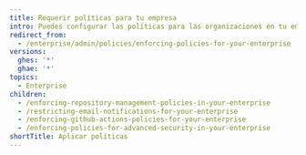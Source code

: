 ```yaml
---
title: Requerir políticas para tu empresa
intro: Puedes configurar las políticas para las organizaciones en tu empresa.
redirect_from:
  - /enterprise/admin/policies/enforcing-policies-for-your-enterprise
versions:
  ghes: '*'
  ghae: '*'
topics:
  - Enterprise
children:
  - /enforcing-repository-management-policies-in-your-enterprise
  - /restricting-email-notifications-for-your-enterprise
  - /enforcing-github-actions-policies-for-your-enterprise
  - /enforcing-policies-for-advanced-security-in-your-enterprise
shortTitle: Aplicar políticas
---
```


